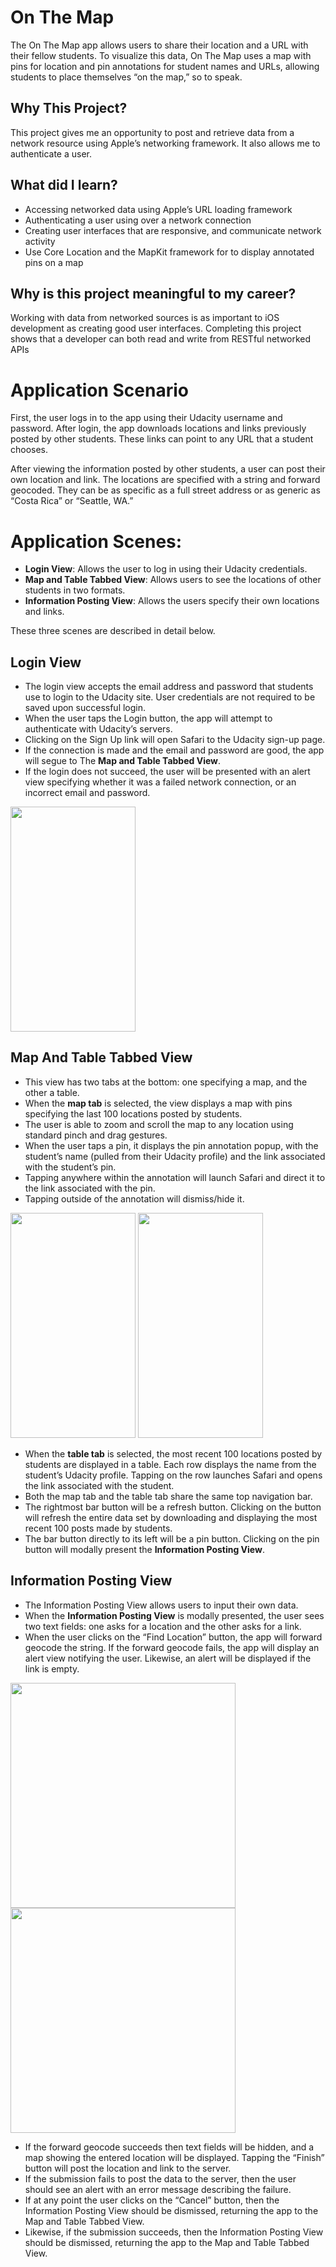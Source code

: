 # On The Map
The On The Map app allows users to share their location and a URL with their fellow students. To visualize this data, On The Map uses a map with pins for location and pin annotations for student names and URLs, allowing students to place themselves “on the map,” so to speak.

## Why This Project?
This project gives me an opportunity to post and retrieve data from a network resource using Apple’s networking framework. It also allows me to authenticate a user.

## What did I learn?
- Accessing networked data using Apple’s URL loading framework
- Authenticating a user using over a network connection
- Creating user interfaces that are responsive, and communicate network activity
- Use Core Location and the MapKit framework for to display annotated pins on a map

## Why is this project meaningful to my career?
Working with data from networked sources is as important to iOS development as creating good user interfaces. Completing this project shows that a developer can both read and write from RESTful networked APIs

# Application Scenario
First, the user logs in to the app using their Udacity username and password. After login, the app downloads locations and links previously posted by other students. These links can point to any URL that a student chooses.

After viewing the information posted by other students, a user can post their own location and link. The locations are specified with a string and forward geocoded. They can be as specific as a full street address or as generic as “Costa Rica” or “Seattle, WA.”

# Application Scenes:
- **Login View**: Allows the user to log in using their Udacity credentials.
- **Map and Table Tabbed View**: Allows users to see the locations of other students in two formats.
- **Information Posting View**: Allows the users specify their own locations and links.

These three scenes are described in detail below.

## Login View
- The login view accepts the email address and password that students use to login to the Udacity site. User credentials are not required to be saved upon successful login.
- When the user taps the Login button, the app will attempt to authenticate with Udacity’s servers.
- Clicking on the Sign Up link will open Safari to the Udacity sign-up page.
- If the connection is made and the email and password are good, the app will segue to The **Map and Table Tabbed View**.
- If the login does not succeed, the user will be presented with an alert view specifying whether it was a failed network connection, or an incorrect email and password.

<img src="https://lh5.googleusercontent.com/UtYdVs086wOJ3wbumC9dgl9gt1NuUfWMn2X3fBceHC0c7wXGzgd2OdVoMkChLqVCCX25ovTQkOvUfDBFcz2vcfK7xXmfmjDPElhbc1Lxgwhefk6mn7qEzf8wkOcn4jCXu2Rdr0E1" width="200" height="360" />

## Map And Table Tabbed View
- This view has two tabs at the bottom: one specifying a map, and the other a table.
- When the **map tab** is selected, the view displays a map with pins specifying the last 100 locations posted by students.
- The user is able to zoom and scroll the map to any location using standard pinch and drag gestures.
- When the user taps a pin, it displays the pin annotation popup, with the student’s name (pulled from their Udacity profile) and the link associated with the student’s pin.
- Tapping anywhere within the annotation will launch Safari and direct it to the link associated with the pin.
- Tapping outside of the annotation will dismiss/hide it.
<img src="https://lh6.googleusercontent.com/kp0aiO9i4hBdfOyOcA5Ik6m95LxX2TUOZBanYCVxszywkuGGS8_McBMkLMPFb72VBH-UOqBnSu80hbrbO4doY2ZzWcU2GN46_fM5fOIx6GYZnwqySdzol51oQ_zWVWfgiZazJquX" width="200" height="360" />


<img src="https://lh3.googleusercontent.com/T-nmBfI9Ox8ygC_-zkVI18d7ET1wNjZD7s1GO6sX4CerH44IR789jNdT9QRLGH_TeL08sFXnDaWG5IfWPtaprUk6RjK2_S3Hnj-fGTVj4QEWePJduaPAMYGp5m4dnaZ8O9kODbYK" width="200" height="360" />


- When the **table tab** is selected, the most recent 100 locations posted by students are displayed in a table. Each row displays the name from the student’s Udacity profile. Tapping on the row launches Safari and opens the link associated with the student.
- Both the map tab and the table tab share the same top navigation bar.
- The rightmost bar button will be a refresh button. Clicking on the button will refresh the entire data set by downloading and displaying the most recent 100 posts made by students.
- The bar button directly to its left will be a pin button. Clicking on the pin button will modally present the **Information Posting View**.

## Information Posting View
- The Information Posting View allows users to input their own data.
- When the **Information Posting View** is modally presented, the user sees two text fields: one asks for a location and the other asks for a link.
- When the user clicks on the “Find Location” button, the app will forward geocode the string. If the forward geocode fails, the app will display an alert view notifying the user. Likewise, an alert will be displayed if the link is empty.

<img src="https://lh6.googleusercontent.com/ZUPGm-h5Dvprnr_aFvgSsc3DaLhwMmibwyozlk6cCujOdgyqPL_hyOjvNXQtmXayz2vPCjkH3xJQSLdMCynIAca4QrjCYCAQ1yObY3ksQsBfz2EuL7wHfFyu2m0nmQsKN4SOxxEG" height="360" />



<img src="https://lh4.googleusercontent.com/yh7K8d0mgw0x_oNqifYMsEZlastOkkhNcgNFoLLDkTFvBMYeiIupsLCJFKVqPSmxBjgvAwZQDdqzLrbqzpMUz6hxS5tkyZ66V0L0UKLEcjrAI0byR5Kncpx_xfx7yn7o1SZOJmsQ" height="360" />

- If the forward geocode succeeds then text fields will be hidden, and a map showing the entered location will be displayed. Tapping the “Finish” button will post the location and link to the server.
- If the submission fails to post the data to the server, then the user should see an alert with an error message describing the failure.
- If at any point the user clicks on the “Cancel” button, then the Information Posting View should be dismissed, returning the app to the Map and Table Tabbed View.
- Likewise, if the submission succeeds, then the Information Posting View should be dismissed, returning the app to the Map and Table Tabbed View.






